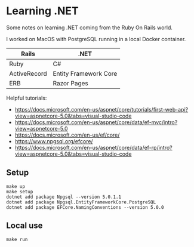 # Learning .NET

Some notes on learning .NET coming from the Ruby On Rails world.

I worked on MacOS with PostgreSQL running in a local Docker container.

| Rails | .NET |
| ----- | ---- |
| Ruby | C# |
| ActiveRecord | Entity Framework Core |
| ERB | Razor Pages |

Helpful tutorials:

* https://docs.microsoft.com/en-us/aspnet/core/tutorials/first-web-api?view=aspnetcore-5.0&tabs=visual-studio-code
* https://docs.microsoft.com/en-us/aspnet/core/data/ef-mvc/intro?view=aspnetcore-5.0
* https://docs.microsoft.com/en-us/ef/core/
* https://www.npgsql.org/efcore/
* https://docs.microsoft.com/en-us/aspnet/core/data/ef-rp/intro?view=aspnetcore-5.0&tabs=visual-studio-code

## Setup

```
make up
make setup
dotnet add package Npgsql --version 5.0.1.1
dotnet add package Npgsql.EntityFrameworkCore.PostgreSQL
dotnet add package EFCore.NamingConventions --version 5.0.0
```

## Local use

```
make run
```

